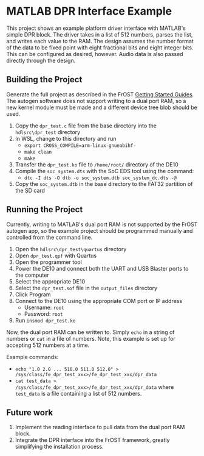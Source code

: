 # MATLAB DPR Interface Example
This project shows an example platform driver interface with MATLAB's simple DPR block.  The driver takes in a list of 512 numbers, parses the list, and writes each value to the RAM.  The design assumes the number format of the data to be fixed point with eight fractional bits and eight integer bits.  This can be configured as desired, however.  Audio data is also passed directly through the design.

## Building the Project
Generate the full project as described in the FrOST [Getting Started Guides](https://github.com/fpga-open-speech-tools/docs/tree/master/getting_started).  The autogen software does not support writing to a dual port RAM, so a new kernel module must be made and a different device tree blob should be used.  

1. Copy the `dpr_test.c` file from the base directory into the `hdlsrc\dpr_test` directory
2. In WSL, change to this directory and run 
    - `export CROSS_COMPILE=arm-linux-gnueabihf-`
    - `make clean`
    - `make`
3. Transfer the `dpr_test.ko` file to `/home/root/` directory of the DE10 
4. Compile the `soc_system.dts` with the SoC EDS tool using the command:
    - `dtc -I dts -O dtb -o soc_system.dtb soc_system_dc.dts -@`
6. Copy the `soc_system.dtb` in the base directory to the FAT32 partition of the SD card

## Running the Project
Currently, writing to MATLAB's dual port RAM is not supported by the FrOST autogen app, so the example project should be programmed manually and controlled from the command line.  
1. Open the `hdlsrc\dpr_test\quartus` directory
2. Open `dpr_test.qpf` with Quartus
3. Open the programmer tool
4. Power the DE10 and connect both the UART and USB Blaster ports to the computer
5. Select the appropriate DE10 
6. Select the `dpr_test.sof` file in the `output_files` directory
7. Click Program
8. Connect to the DE10 using the appropriate COM port or IP address
    - Username: `root`
    - Password: `root`
9. Run `insmod dpr_test.ko`

Now, the dual port RAM can be written to.  Simply `echo` in a string of numbers or `cat` in a file of numbers.  Note, this example is set up for accepting 512 numbers at a time.  

Example commands:
- `echo "1.0 2.0 ... 510.0 511.0 512.0" > /sys/class/fe_dpr_test_xxx>/fe_dpr_test_xxx/dpr_data`
- `cat test_data > /sys/class/fe_dpr_test_xxx>/fe_dpr_test_xxx/dpr_data`
where `test_data` is a file containing a list of 512 numbers.

## Future work
1. Implement the reading interface to pull data from the dual port RAM block.
2. Integrate the DPR interface into the FrOST framework, greatly simplifying the installation process.